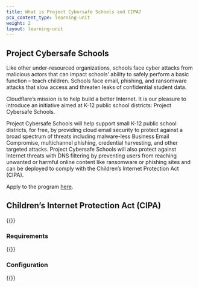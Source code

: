 ```yaml
---
title: What is Project Cybersafe Schools and CIPA?
pcx_content_type: learning-unit
weight: 2
layout: learning-unit
---
```


## Project Cybersafe Schools

Like other under-resourced organizations, schools face cyber attacks from malicious actors that can impact schools’ ability to safely perform a basic function – teach children. Schools face email, phishing, and ransomware attacks that slow access and threaten leaks of confidential student data.

Cloudflare’s mission is to help build a better Internet. It is our pleasure to introduce an initiative aimed at K-12 public school districts: Project Cybersafe Schools.

Project Cybersafe Schools will help support small K-12 public school districts, for free, by providing cloud email security to protect against a broad spectrum of threats including malware-less Business Email Compromise, multichannel phishing, credential harvesting, and other targeted attacks. Project Cybersafe Schools will also protect against Internet threats with DNS filtering by preventing users from reaching unwanted or harmful online content like ransomware or phishing sites and can be deployed to comply with the Children’s Internet Protection Act (CIPA).

Apply to the program [here](https://www.cloudflare.com/cybersafe-schools/).

## Children’s Internet Protection Act (CIPA)

{{<render file="_cybersafe-description.md" productFolder="fundamentals">}}


### Requirements

{{<render file="_cybersafe-requirements.md" productFolder="fundamentals">}}

### Configuration 
{{<render file="_cybersafe-configuration.md" productFolder="fundamentals">}}

